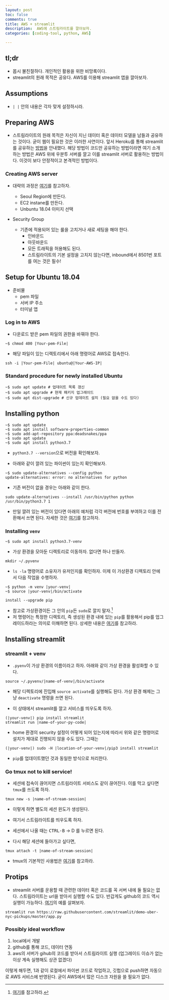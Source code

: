 ```yaml
---
layout: post
toc: false
comments: true
title: AWS + streamlit 
description:  AWS에 스트림라이트를 깔아보자. 
categories: [coding-tool, python, AWS]

---
```


## tl;dr 

- 몹시 불친절하다.  개인적인 활용을 위한 비망록이다. 
- streamlit의 원래 목적은 공유다. AWS를 이용해 streamlit 앱을 깔아보자. 

## Assumptions 

- `| |`  안의 내용은 각자 맞게 설정하시라. 

## Preparing AWS 

- 스트림라이트의 원래 목적은 자신이 지닌 데이터 혹은 데이터 모델을 남들과 공유하는 것이다. 굳이 웹이 필요한 것은 이러한 사연이다. 앞서 Heroku를 통해 streamlit를 공유하는 [방법](https://anarinsk.github.io/lostineconomics-v2-1/coding-tool/python/web-tool/2020/03/09/Streamlit-Heroku.html)을 안내했다. 해당 방법이 코드만 공유하는 방법이라면 여기 소개하는 방법은 AWS 위에 우분투 서버를 깔고 이를 streamlit 서버로 활용하는 방법이다. 이것이 보다 안정적이고 본격적인 방법이다. 

### Creating AWS server

- 대략의 과정은 [여기](https://towardsdatascience.com/how-to-deploy-a-streamlit-app-using-an-amazon-free-ec2-instance-416a41f69dc3)를 참고하자. 

	- Seoul Region에 만든다. 
	- EC2 instane를 만든다. 
	- Unbuntu 18.04 이미지 선택 

- Security Group
	- 기존에 적용되어 있는 룰을 고치거나 새로 세팅을 해야 한다. 
		- 인바운드 
		- 아웃바운드 
		- 모든 트래픽을 허용해도 된다. 
		- 스트림라이트의 기본 설정을 고치지 않는다면, inbound에서 8501번 포트를 여는 것은 필수! 

## Setup for Ubuntu 18.04

- 준비물 
	- pem 파일 
	- 서버 IP 주소 
	- 터미널 앱 

### Log in to AWS 

- 다운로드 받은 pem 파일의 권한을 바꿔야 한다. 

```shell
~$ chmod 400 |Your-pem-File|
```

- 해당 파일이 있는 디렉토리에서 아래 명령어로 AWS로 접속한다. 

```shell
ssh -i |Your-pem-File| ubuntu@|Your-AWS-IP|
```

### Standard procedure for newly installed Ubuntu 

```shell
~$ sudo apt update # 업데이트 목록 갱신
~$ sudo apt upgrade # 현재 패키지 업그레이드
~$ sudo apt dist-upgrade # 신규 업데이트 설치 (필요 없을 수도 있다)
```
 
## Installing python 

```shell
~$ sudo apt update
~$ sudo apt install software-properties-common
~$ sudo add-apt-repository ppa:deadsnakes/ppa
~$ sudo apt update
~$ sudo apt install python3.7
```

- `python3.7 --version`으로 버전을 확인해보자. 

- 아래와 같이 깔려 있는 파이썬이 있는지 확인해보자. 

```shell
~$ sudo update-alternatives --config python
update-alternatives: error: no alternatives for python
```

- 기존 버전이 없을 경우는 아래와 같이 한다. 

```shell
sudo update-alternatives --install /usr/bin/python python /usr/bin/python3.7 1
```

- 만일 깔려 있는 버전이 있다면 아래의 예처럼 각각 버전에 번호를 부여하고 이를 전환해서 쓰면 된다. 자세한 것은 [여기](https://anarinsk.github.io/lostineconomics-v2-1/coding-tool/python/wsl/2020/03/19/WSL_Cmder.html)를 참고하자.  



### Installing `venv`

```shell
~$ sudo apt install python3.7-venv
```
* 가상 환경을 모아둔 디렉토리로 이동하자. 없다면 하나 만들자. 

```shell
mkdir ~/.pyvenv
```

* `ls -la` 명령어로 소유자가 유저인지를 확인하자. 이제 이 가상환경 디렉토리 안에서 다음 작업을 수행하자. 

```shell
~$ python -m venv |your-venv|
~$ source |your-venv|/bin/activate 
```
```shell
install --upgrade pip 
```

- 참고로 가상환경이든 그 안의 `pip`든 `sudo`로 깔지 말자.[^1]    
- 저 명령어는 특정한 디렉토리, 즉 생성된 환경 내에 있는 `pip`를 활용해서 pip를 업그레이드하라는 의미로 이해하면 된다. 상세한 내용은 [여기](https://anarinsk.github.io/lostineconomics-v2-1/coding-tool/python/venv/2020/04/04/python-venv.html)를 참고하라.  

[^1]: [여기](https://medium.com/@chullino/sudo-%EC%A0%88%EB%8C%80-%EC%93%B0%EC%A7%80-%EB%A7%88%EC%84%B8%EC%9A%94-8544aa3fb0e7)를 참고하라. 

## Installing streamlit

###  streamlit + venv 

- `.pyenv`이 가상 환경의 이름이라고 하자. 아래와 같이 가상 환경을 활성화할 수 있다. 

```shell 
source ~/.pyvenv/|name-of-venv|/bin/activate
```
- 해당 디렉토리에 진입해 `source activate`를 실행해도 된다. 가상 환경 해제는 그냥 `deactivate` 명령을 쓰면 된다. 

- 이 상태에서 streamlit를 깔고 서비스를 띄우도록 하자. 

```shell 
(|your-venv|) pip install streamlit
streamlit run |name-of-your-py-code|
```

- home 환경의 security 설정이 어떻게 되어 있는지에 따라서 위와 같은 명령어로 설치가  제대로 진행되지 않을 수도 있다. 그때는 

```shell 
(|your-venv|) sudo -H |location-of-your-venv|/pip3 install streamlit
```

- `pip`를 업데이트했던 것과 동일한 방식으로 처리한다. 

### Go tmux not to kill service! 

- 세션에 접속이 끊어지면 스트림라이트 서비스도 같이 끊어진다. 이를 막고 싶다면 `tmux`를 쓰도록 하자. 

```shell
tmux new -s |name-of-stream-session|
```

- 이렇게 하면 별도의 세션 윈도가 생성된다. 
- 여기서 스트림라이트를 띄우도록 하자. 
- 세선에서 나올 때는 <kbd>CTRL-B</kbd> &rarr; D 를 누르면 된다. 

- 다시 해당 세션에 들아가고 싶다면,

```shell
tmux attach -t |name-of-stream-session|
```

- tmux의 기본적인 사용법은 [여기](https://gist.github.com/LeoHeo/70d191eb629b7e3e3084278e19a73e38)를 참고하라. 

## Protips 

- streamlit 서버를 운용할 때 관련한 데이터 혹은 코드를 꼭 서버 내에 둘 필요는 없다. 스트림라이트는 url을 받아서 실행할 수도 있다. 반갑게도 github의 코드 역시 실행이 가능하다. [여기](https://github.com/streamlit/demo-uber-nyc-pickups)의 예를 살펴보자. 

```shell
streamlit run https://raw.githubusercontent.com/streamlit/demo-uber-nyc-pickups/master/app.py
```

### Possibly ideal workflow 

1.  local에서 개발 
2. github를 통해 코드, 데이터 연동 
3. aws의 서버가 gihub의 코드를 받아서 스트림라이트 실행 (업그레이드 이슈가 없는 이상 계속 실행해도 상관 없겠다)

이렇게 해두면, 1과 같이 로컬에서 파이썬 코드로 작업하고, 깃헙으로 push하면 자동으로 AWS 서비스에 반영된다. 굳이 AWS에서 많은 디스크 자원을 쓸 필요가 없다. 


<!--stackedit_data:
eyJoaXN0b3J5IjpbMTE2MjA0MTEwNiwxMDIzNDI5MzkwLDgxMD
Q0ODkyMCwtNDM4MjAyODk0LC0xNjQ4Nzk5MTYwLDE5NDM1OTI5
NDQsNDg3NzgwOTIzLC0xMjM0OTc3MTEyLDMyNzM3NjQyOCwtNz
Q0MjQyMjAyLDEzNjc5NTU3MzQsLTE2NjA1MjI5MzUsNjgyNDkz
MTQxLC05MjU3NzE5ODcsLTUxNjk4NDkxMSwtMTY0NjgwMDQwLC
0xMzM2Mzc2OTI3LDE4MjM2ODU0NDQsLTEwODgwNzEzMjEsMTY0
MDY3OTg5NV19
-->